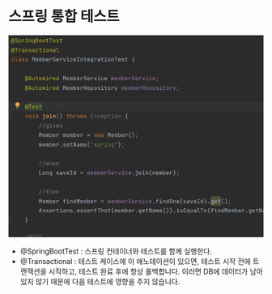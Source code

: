 # 스프링 통합 테스트

![image-20220821184546021](스프링통합테스트.assets/image-20220821184546021.png)

- @SpringBootTest : 스프링 컨테이너와 테스트를 함께 실행한다.
- @Transactional : 테스트 케이스에 이 애노테이션이 있으면, 테스트 시작 전에 트랜잭션을 시작하고, 테스트 완료 후에 항상 롤백합니다. 이러면 DB에 데이터가 남아 있지 않기 때문에 다음 테스트에 영향을 주지 않습니다.
